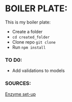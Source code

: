 # BOILER PLATE:

This is my boiler plate:

- Create a folder 
- `cd created_folder`
- Clone repo `git clone`
- Run `npm install`

### TO D0:

- Add validations to models 


### SOURCES:
[Enzyme set-up](https://www.freecodecamp.org/news/how-to-set-up-jest-enzyme-like-a-boss-8455a2bc6d56/)